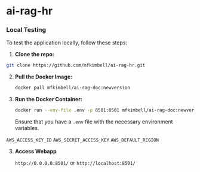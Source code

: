 # ai-rag-hr



### Local Testing

To test the application locally, follow these steps:

1. **Clone the repo:**
   
```bash
git clone https://github.com/mfkimbell/ai-rag-hr.git
```

2. **Pull the Docker Image:**

    ```bash
    docker pull mfkimbell/ai-rag-doc:newversion
    ```

2. **Run the Docker Container:**

    ```bash
    docker run --env-file .env -p 8501:8501 mfkimbell/ai-rag-doc:newversion
    ```

    Ensure that you have a `.env` file with the necessary environment variables.

`AWS_ACCESS_KEY_ID`
`AWS_SECRET_ACCESS_KEY`
`AWS_DEFAULT_REGION`

3. **Access Webapp**

   ```http://0.0.0.0:8501/```
   or
   ```http://localhost:8501/```


